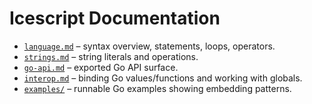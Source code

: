 # Icescript Documentation

* [`language.md`](language.md) – syntax overview, statements, loops, operators.
* [`strings.md`](strings.md) – string literals and operations.
* [`go-api.md`](go-api.md) – exported Go API surface.
* [`interop.md`](interop.md) – binding Go values/functions and working with globals.
* [`examples/`](examples/) – runnable Go examples showing embedding patterns.
